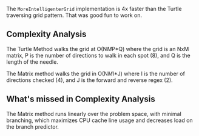 The `MoreIntelligenterGrid` implementation is 4x faster than the Turtle traversing grid pattern. That was good fun to work on.

## Complexity Analysis

The Turtle Method walks the grid at O(N*M*P*Q) where the grid is an NxM matrix, P is the number of directions to walk in each spot (8), and Q is the length of the needle.

The Matrix method walks the grid in O(N*M*I*J) where I is the number of directions checked (4), and J is the forward and reverse regex (2).

## What's missed in Complexity Analysis

The Matrix method runs linearly over the problem space, with minimal branching, which maximizes CPU cache line usage and decreases load on the branch predictor.
